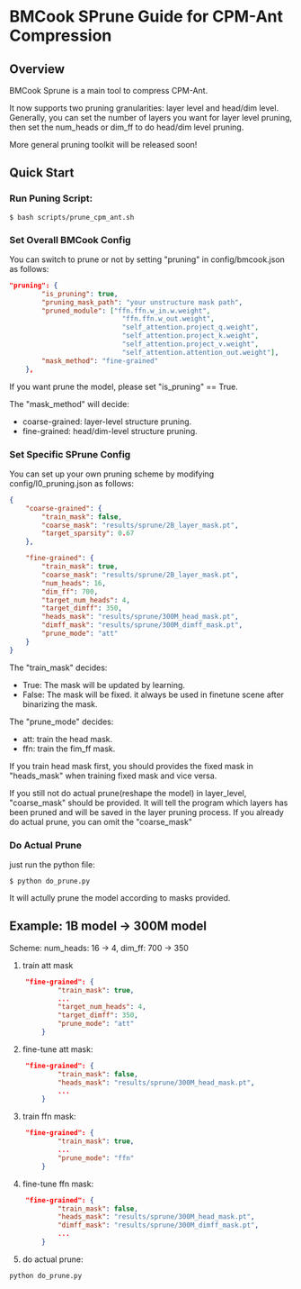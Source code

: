 # BMCook SPrune Guide for CPM-Ant Compression
## Overview
BMCook Sprune is a main tool to compress CPM-Ant. 

It now supports two pruning granularities: layer level and head/dim level. Generally, you can set the number of layers you want for layer level pruning, then set the num_heads or dim_ff to do head/dim level pruning.

More general pruning toolkit will be released soon!


## Quick Start
### Run Puning Script:
```shell
$ bash scripts/prune_cpm_ant.sh
```

### Set Overall BMCook Config
You can switch to prune or not by setting "pruning" in config/bmcook.json as follows:
```json
"pruning": {
        "is_pruning": true,
        "pruning_mask_path": "your unstructure mask path",
        "pruned_module": ["ffn.ffn.w_in.w.weight", 
                            "ffn.ffn.w_out.weight", 
                            "self_attention.project_q.weight",
                            "self_attention.project_k.weight", 
                            "self_attention.project_v.weight", 
                            "self_attention.attention_out.weight"],
        "mask_method": "fine-grained"
    },
```
If you want prune the model, please set "is_pruning" == True.

The "mask_method" will decide:

- coarse-grained: layer-level structure pruning.
- fine-grained: head/dim-level structure pruning.

### Set Specific SPrune Config
You can set up your own pruning scheme by modifying config/l0_pruning.json as follows:
```json
{
    "coarse-grained": {
        "train_mask": false,
        "coarse_mask": "results/sprune/2B_layer_mask.pt",
        "target_sparsity": 0.67
    },

    "fine-grained": {
        "train_mask": true,
        "coarse_mask": "results/sprune/2B_layer_mask.pt",
        "num_heads": 16,
        "dim_ff": 700,
        "target_num_heads": 4,
        "target_dimff": 350,
        "heads_mask": "results/sprune/300M_head_mask.pt",
        "dimff_mask": "results/sprune/300M_dimff_mask.pt",
        "prune_mode": "att"
    }
}
```
The "train_mask" decides:
- True: The mask will be updated by learning.
- False: The mask will be fixed. it always be used in finetune scene after binarizing the mask.

The "prune_mode" decides:
- att: train the head mask.
- ffn: train the fim_ff mask. 

If you train head mask first, you should provides the fixed mask in "heads_mask" when training fixed mask and vice versa. 

If you still not do actual prune(reshape the model) in layer_level, "coarse_mask" should be provided. It will tell the program which layers has been pruned and will be saved in the layer pruning process. If you already do actual prune, you can omit the "coarse_mask"

### Do Actual Prune
just run the python file:
```shell
$ python do_prune.py
```

It will actully prune the model according to masks provided.


## Example: 1B model -> 300M model
Scheme: num_heads: 16 -> 4, dim_ff: 700 -> 350
1. train att mask
```json
    "fine-grained": {
            "train_mask": true,
            ...
            "target_num_heads": 4,
            "target_dimff": 350,
            "prune_mode": "att"
        }
```
2. fine-tune att mask:
```json
    "fine-grained": {
            "train_mask": false,
            "heads_mask": "results/sprune/300M_head_mask.pt",
            ...
        }
```
3. train ffn mask:
```json
    "fine-grained": {
            "train_mask": true,
            ...
            "prune_mode": "ffn"
        }
```
4. fine-tune ffn mask:
```json
    "fine-grained": {
            "train_mask": false,
            "heads_mask": "results/sprune/300M_head_mask.pt",
            "dimff_mask": "results/sprune/300M_dimff_mask.pt",
            ...
        }
```
5. do actual prune:
```shell
python do_prune.py
```